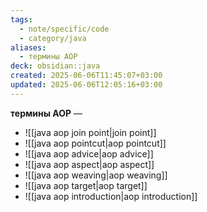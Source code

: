 ```yaml
---
tags:
  - note/specific/code
  - category/java
aliases:
  - термины AOP
deck: obsidian::java
created: 2025-06-06T11:45:07+03:00
updated: 2025-06-06T12:05:16+03:00
---
```


**термины AOP**
—
- ![[java aop join point|join point]]
- ![[java aop pointcut|aop pointcut]]
- ![[java aop advice|aop advice]]
- ![[java aop aspect|aop aspect]]
- ![[java aop weaving|aop weaving]]
- ![[java aop target|aop target]]
- ![[java aop introduction|aop introduction]]
